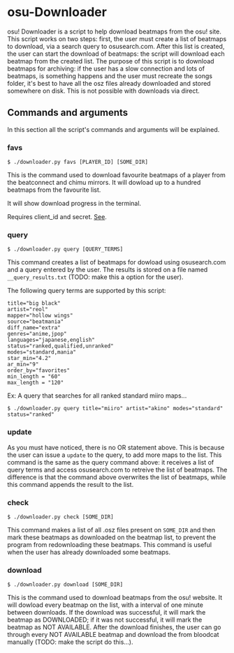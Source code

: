 # osu-Downloader

osu! Downloader is a script to help download beatmaps from the osu! site.
This script works on two steps: first, the user must create a list of
beatmaps to download, via a search query to osusearch.com. After this
list is created, the user can start the download of beatmaps: the script
will download each beatmap from the created list.
The purpose of this script is to download beatmaps for archiving: if the
user has a slow connection and lots of beatmaps, is something happens
and the user must recreate the songs folder, it's best to have all the
osz files already downloaded and stored somewhere on disk. This is not
possible with downloads via direct.

## Commands and arguments

In this section all the script's commands and arguments will be explained.

### favs

```
$ ./downloader.py favs [PLAYER_ID] [SOME_DIR]
```

This is the command used to download favourite beatmaps of a player from the beatconnect and chimu mirrors. It will dowload up to a hundred beatmaps from the favourite list.

It will show download progress in the terminal.

Requires client_id and secret. [See](https://osu.ppy.sh/home/account/edit#new-oauth-application).


### query

```
$ ./downloader.py query [QUERY_TERMS]
```

This command creates a list of beatmaps for dowload using osusearch.com
and a query entered by the user. The results is stored on a file named
`__query_results.txt` (TODO: make this a option for the user).

The following query terms are supported by this script:

```
title="big black"
artist="reol"
mapper="hollow wings"
source="beatmania"
diff_name="extra"
genres="anime,jpop"
languages="japanese,english"
status="ranked,qualified,unranked"
modes="standard,mania"
star_min="4.2"
ar_min="9"
order_by="favorites"
min_length = "60"
max_length = "120"
```

Ex: A query that searches for all ranked standard miiro maps...

```
$ ./downloader.py query title="miiro" artist="akino" modes="standard" status="ranked"
```

### update

As you must have noticed, there is no OR statement above. This is because the user
can issue a `update` to the query, to add more maps to the list. This command
is the same as the query command above: it receives a list of query terms and
access osusearch.com to retreive the list of beatmaps. The difference is that
the command above overwrites the list of beatmaps, while this command appends
the result to the list.

### check

```
$ ./downloader.py check [SOME_DIR]
```

This command makes a list of all .osz files present on `SOME_DIR` and then mark
these beatmaps as downloaded on the beatmap list, to prevent the program from
redownloading these beatmaps. This command is useful when the user has already 
downloaded some beatmaps.

### download

```
$ ./downloader.py download [SOME_DIR]
```

This is the command used to download beatmaps from the osu! website. It will dowload every beatmap on the list, with a interval of one minute between downloads. If the 
download was successful, it will mark the beatmap as DOWNLOADED; if it was not
successful, it will mark the beatmap as NOT AVAILABLE. After the download finishes,
the user can go through every NOT AVAILABLE beatmap and download the from
bloodcat manually (TODO: make the script do this...).

